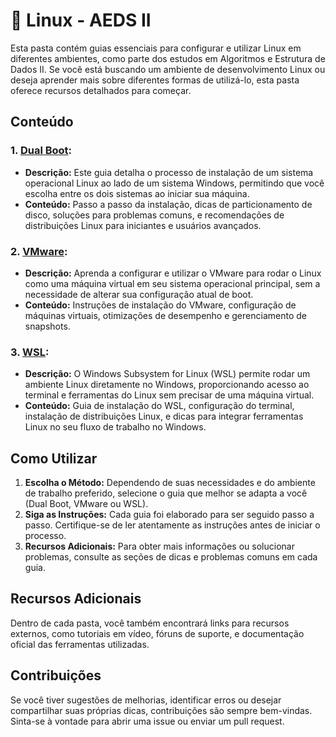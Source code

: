 # 🐧 Linux - AEDS II

Esta pasta contém guias essenciais para configurar e utilizar Linux em diferentes ambientes, como parte dos estudos em Algoritmos e Estrutura de Dados II. Se você está buscando um ambiente de desenvolvimento Linux ou deseja aprender mais sobre diferentes formas de utilizá-lo, esta pasta oferece recursos detalhados para começar.

## Conteúdo

### 1. **[Dual Boot](DualBoot):**
   - **Descrição:** Este guia detalha o processo de instalação de um sistema operacional Linux ao lado de um sistema Windows, permitindo que você escolha entre os dois sistemas ao iniciar sua máquina.
   - **Conteúdo:** Passo a passo da instalação, dicas de particionamento de disco, soluções para problemas comuns, e recomendações de distribuições Linux para iniciantes e usuários avançados.

### 2. **[VMware](VMware):**
   - **Descrição:** Aprenda a configurar e utilizar o VMware para rodar o Linux como uma máquina virtual em seu sistema operacional principal, sem a necessidade de alterar sua configuração atual de boot.
   - **Conteúdo:** Instruções de instalação do VMware, configuração de máquinas virtuais, otimizações de desempenho e gerenciamento de snapshots.

### 3. **[WSL](WSL):**
   - **Descrição:** O Windows Subsystem for Linux (WSL) permite rodar um ambiente Linux diretamente no Windows, proporcionando acesso ao terminal e ferramentas do Linux sem precisar de uma máquina virtual.
   - **Conteúdo:** Guia de instalação do WSL, configuração do terminal, instalação de distribuições Linux, e dicas para integrar ferramentas Linux no seu fluxo de trabalho no Windows.

## Como Utilizar

1. **Escolha o Método:** Dependendo de suas necessidades e do ambiente de trabalho preferido, selecione o guia que melhor se adapta a você (Dual Boot, VMware ou WSL).
2. **Siga as Instruções:** Cada guia foi elaborado para ser seguido passo a passo. Certifique-se de ler atentamente as instruções antes de iniciar o processo.
3. **Recursos Adicionais:** Para obter mais informações ou solucionar problemas, consulte as seções de dicas e problemas comuns em cada guia.

## Recursos Adicionais

Dentro de cada pasta, você também encontrará links para recursos externos, como tutoriais em vídeo, fóruns de suporte, e documentação oficial das ferramentas utilizadas.

## Contribuições

Se você tiver sugestões de melhorias, identificar erros ou desejar compartilhar suas próprias dicas, contribuições são sempre bem-vindas. Sinta-se à vontade para abrir uma issue ou enviar um pull request.
